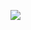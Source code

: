 ![](https://www.nta.go.jp/tmp/e6c79cf4-9a72-425b-8f95-fbdcec1a2d9f/images/69c076c8deff5f3eeba21ea0772ce66576da86ffc1ea6ddbcd8f2701516ae0ce.jpg)